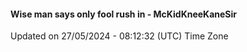 #### Wise man says only fool rush in - McKidKneeKaneSir
Updated on 27/05/2024 - 08:12:32 (UTC) Time Zone
